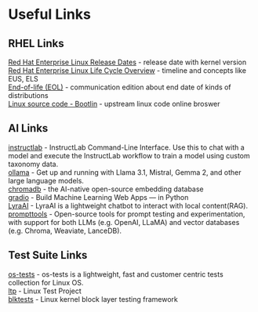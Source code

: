 # Useful Links  

## RHEL Links
[Red Hat Enterprise Linux Release Dates](https://access.redhat.com/articles/3078) - release date with kernel version  
[Red Hat Enterprise Linux Life Cycle Overview](https://access.redhat.com/support/policy/updates/errata) - timeline and concepts like EUS, ELS  
[End-of-life (EOL)](https://endoflife.date/rhel) - communication edition about end date of kinds of distributions  
[Linux source code - Bootlin](https://elixir.bootlin.com/linux/v6.11-rc1/source) - upstream linux code online broswer

## AI Links
[instructlab](https://github.com/instructlab/instructlab) - InstructLab Command-Line Interface. Use this to chat with a model and execute the InstructLab workflow to train a model using custom taxonomy data.  
[ollama](https://github.com/ollama/ollama) - Get up and running with Llama 3.1, Mistral, Gemma 2, and other large language models.  
[chromadb](https://github.com/chroma-core/chroma) - the AI-native open-source embedding database  
[gradio](https://www.gradio.app/main/docs/gradio/chatbot) - Build Machine Learning Web Apps — in Python  
[LyraAI](https://github.com/virt-s1/LyraAI) - LyraAI is a lightweight chatbot to interact with local content(RAG).  
[prompttools](https://github.com/hegelai/prompttools) - Open-source tools for prompt testing and experimentation, with support for both LLMs (e.g. OpenAI, LLaMA) and vector databases (e.g. Chroma, Weaviate, LanceDB).

## Test Suite Links
[os-tests](https://github.com/virt-s1/os-tests) - os-tests is a lightweight, fast and customer centric tests collection for Linux OS.  
[ltp](https://github.com/linux-test-project/ltp) - Linux Test Project  
[blktests](https://github.com/osandov/blktests) - Linux kernel block layer testing framework